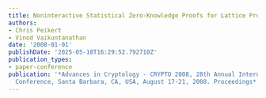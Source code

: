 ```yaml
---
title: Noninteractive Statistical Zero-Knowledge Proofs for Lattice Problems
authors:
- Chris Peikert
- Vinod Vaikuntanathan
date: '2008-01-01'
publishDate: '2025-05-18T16:29:52.792710Z'
publication_types:
- paper-conference
publication: '*Advances in Cryptology - CRYPTO 2008, 28th Annual International Cryptology
  Conference, Santa Barbara, CA, USA, August 17-21, 2008. Proceedings*'
---
```

